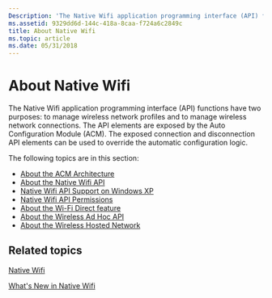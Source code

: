```yaml
---
Description: 'The Native Wifi application programming interface (API) functions have two purposes: to manage wireless network profiles and to manage wireless network connections.'
ms.assetid: 9329dd6d-144c-418a-8caa-f724a6c2849c
title: About Native Wifi
ms.topic: article
ms.date: 05/31/2018
---
```


# About Native Wifi

The Native Wifi application programming interface (API) functions have two purposes: to manage wireless network profiles and to manage wireless network connections. The API elements are exposed by the Auto Configuration Module (ACM). The exposed connection and disconnection API elements can be used to override the automatic configuration logic.

The following topics are in this section:

-   [About the ACM Architecture](about-the-acm-architecture.md)
-   [About the Native Wifi API](about-the-native-wifi-api.md)
-   [Native Wifi API Support on Windows XP](about-wireless-lan-api-for-windows-xp-service-pack-2.md)
-   [Native Wifi API Permissions](native-wifi-api-permissions.md)
-   [About the Wi-Fi Direct feature](about-the-wi-fi-direct-api.md)
-   [About the Wireless Ad Hoc API](about-the-wireless-ad-hoc-api.md)
-   [About the Wireless Hosted Network](about-the-wireless-hosted-network.md)

## Related topics

<dl> <dt>

[Native Wifi](portal.md)
</dt> <dt>

[What's New in Native Wifi](what-s-new-in-native-wifi.md)
</dt> </dl>

 

 



